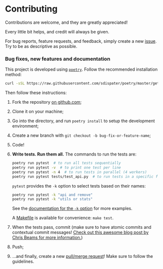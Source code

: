 # Contributing
Contributions are welcome, and they are greatly appreciated!

Every little bit helps, and credit will always be given.

For bug reports, feature requests, and feedback,
simply create a new [issue][1].
Try to be as descriptive as possible.

### Bug fixes, new features and documentation
This project is developed using [`poetry`](https://github.com/sdispater/poetry).
Follow the recommended installation method:

```bash
curl -sSL https://raw.githubusercontent.com/sdispater/poetry/master/get-poetry.py | python
```

Then follow these instructions:

1. Fork the repository [on github.com][2];
1. Clone it on your machine;
1. Go into the directory, and run `poetry install` to setup the development environment;
1. Create a new branch with `git checkout -b bug-fix-or-feature-name`;
1. Code!
1. **Write tests. Run them all.** The commands to run the tests are:
   ```bash
   poetry run pytest  # to run all tests sequentially
   poetry run pytest -v  # to print one test per line
   poetry run pytest -n 4  # to run tests in parallel (4 workers)
   poetry run pytest tests/test_api.py  # to run tests in a specific file
   ```

   `pytest` provides the `-k` option to select tests based on their names:

   ```bash
   poetry run pytest -k "api and remove"
   poetry run pytest -k "utils or stats"
   ```

   See the [documentation for the `-k` option][3] for more examples.

   A [Makefile](Makefile) is available for convenience: `make test`.
1. When the tests pass, commit
  (make sure to have atomic commits and contextual commit messages!
  [Check out this awesome blog post by Chris Beams for more information.][4])
1. Push;
1. ...and finally, create a new [pull/merge request][5]!
   Make sure to follow the guidelines.

[1]: https://github.com/pawamoy/privibot/issues/new
[2]: https://github.com/pawamoy/privibot
[3]: https://docs.pytest.org/en/latest/example/markers.html#using-k-expr-to-select-tests-based-on-their-name
[5]: http://chris.beams.io/posts/git-commit/
[4]: https://github.com/pawamoy/privibot/compare
